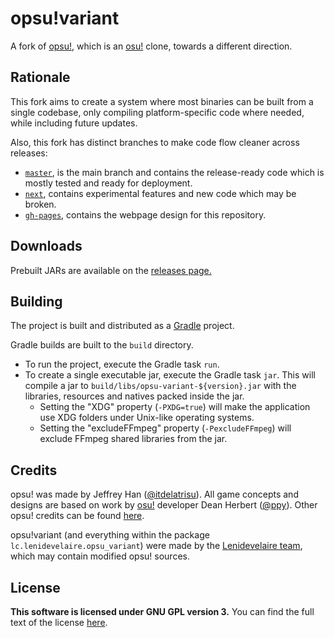 # opsu!variant

A fork of [opsu!](https://github.com/itdelatrisu/opsu), which is an [osu!](https://osu.ppy.sh) clone, towards a different direction.

## Rationale
This fork aims to create a system where most binaries can be built from a single codebase, only compiling platform-specific code where needed, while including future updates.

Also, this fork has distinct branches to make code flow cleaner across releases:

* [`master`](https://github.com/Lenidevelaire/opsu-variant/tree/master), is the main branch and contains the release-ready code which is mostly tested and ready for deployment.
* [`next`](https://github.com/Lenidevelaire/opsu-variant/tree/next), contains experimental features and new code which may be broken.
* [`gh-pages`](https://github.com/Lenidevelaire/opsu-variant/tree/gh-pages), contains the webpage design for this repository.

## Downloads
Prebuilt JARs are available on the [releases page.](https://github.com/Lenidevelaire/opsu-variant/releases)

## Building
The project is built and distributed as a [Gradle](https://gradle.org/) project.

Gradle builds are built to the `build` directory.
* To run the project, execute the Gradle task `run`.
* To create a single executable jar, execute the Gradle task `jar`.
  This will compile a jar to `build/libs/opsu-variant-${version}.jar` with the libraries,
  resources and natives packed inside the jar.
  * Setting the "XDG" property (`-PXDG=true`) will make the application use XDG folders under Unix-like operating systems.
  * Setting the "excludeFFmpeg" property (`-PexcludeFFmpeg`) will exclude FFmpeg shared libraries from the jar.

## Credits
opsu! was made by Jeffrey Han ([@itdelatrisu](https://github.com/itdelatrisu/)).  All game concepts and designs are based on work by [osu!](https://osu.ppy.sh/) developer Dean Herbert
([@ppy](https://github.com/ppy)).  Other opsu! credits can be found [here](CREDITS.md).

opsu!variant (and everything within the package `lc.lenidevelaire.opsu_variant`) were made by the [Lenidevelaire team](https://github.com/Lenidevelaire), which may contain modified opsu! sources.

## License
**This software is licensed under GNU GPL version 3.**
You can find the full text of the license [here](LICENSE).

